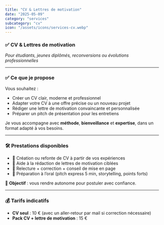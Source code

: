 ```yaml
---
title: "CV & Lettres de motivation"
date: "2025-05-09"
category: "services"
subcategory: "cv"
icon: "/assets/icons/services-cv.webp"
---
```


### ✅ CV & Lettres de motivation  
*Pour étudiants, jeunes diplômés, reconversions ou évolutions professionnelles*

---

### ✅ Ce que je propose  
Vous souhaitez :  
- Créer un CV clair, moderne et professionnel  
- Adapter votre CV à une offre précise ou un nouveau projet  
- Rédiger une lettre de motivation convaincante et personnalisée  
- Préparer un pitch de présentation pour les entretiens  

Je vous accompagne avec **méthode**, **bienveillance** et **expertise**, dans un format adapté à vos besoins.

---

### 🛠️ Prestations disponibles  
- 🔹 Création ou refonte de CV à partir de vos expériences  
- 🔹 Aide à la rédaction de lettres de motivation ciblées  
- 🔹 Relecture + correction + conseil de mise en page  
- 🔹 Préparation à l’oral (pitch express 5 min, storytelling, points forts)  

🎯 **Objectif** : vous rendre autonome pour postuler avec confiance.

---

### 💰 Tarifs indicatifs  
- **CV seul** : 10 € (avec un aller-retour par mail si correction nécessaire)  
- **Pack CV + lettre de motivation** : 15 €
